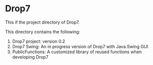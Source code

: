 Drop7
=====
This if the project directory of Drop7.

This directory contains the following:
  1. Drop7 project: version 0.2
  2. Drop7 Swing: An in progress version of Drop7 with Java.Swing GUI
  3. PublicFunctions: A customized library of reused functions when developing Drop7
